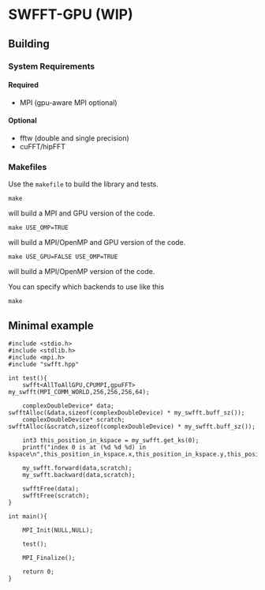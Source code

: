 # SWFFT-GPU (WIP)

## Building

### System Requirements

#### Required

* MPI (gpu-aware MPI optional)

#### Optional

* fftw (double and single precision)
* cuFFT/hipFFT

### Makefiles

Use the `makefile` to build the library and tests. 

```
make
```

will build a MPI and GPU version of the code.

```
make USE_OMP=TRUE
```

will build a MPI/OpenMP and GPU version of the code.

```
make USE_GPU=FALSE USE_OMP=TRUE
```

will build a MPI/OpenMP version of the code.

You can specify which backends to use like this

```
make 
```

## Minimal example

```
#include <stdio.h>
#include <stdlib.h>
#include <mpi.h>
#include "swfft.hpp"

int test(){
    swfft<AllToAllGPU,CPUMPI,gpuFFT> my_swfft(MPI_COMM_WORLD,256,256,256,64);

    complexDoubleDevice* data; swfftAlloc(&data,sizeof(complexDoubleDevice) * my_swfft.buff_sz());
    complexDoubleDevice* scratch; swfftAlloc(&scratch,sizeof(complexDoubleDevice) * my_swfft.buff_sz());

    int3 this_position_in_kspace = my_swfft.get_ks(0);
    printf("index 0 is at (%d %d %d) in kspace\n",this_position_in_kspace.x,this_position_in_kspace.y,this_position_in_kspace.z);

    my_swfft.forward(data,scratch);
    my_swfft.backward(data,scratch);

    swfftFree(data);
    swfftFree(scratch);
}

int main(){

    MPI_Init(NULL,NULL);

    test();

    MPI_Finalize();

    return 0;
}
```